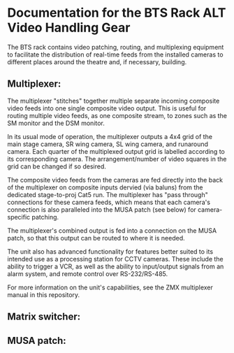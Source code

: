 Documentation for the BTS Rack ALT Video Handling Gear
======================================================

The BTS rack contains video patching, routing, and multiplexing equipment to facilitate the distribution of real-time feeds from the installed
cameras to different places around the theatre and, if necessary, building.

Multiplexer:
------------

The multiplexer "stitches" together multiple separate incoming composite video feeds into one single composite video output. This is useful for routing
multiple video feeds, as one composite stream, to zones such as the SM monitor and the DSM monitor.

In its usual mode of operation, the multiplexer outputs a 4x4 grid of the main stage camera, SR wing camera, SL wing camera, and runaround camera. Each
quarter of the multiplexed output grid is labelled according to its corresponding camera. The arrangement/number of video squares in the grid
can be changed if so desired.

The composite video feeds from the cameras are fed directly into the back of the multiplexer on composite inputs dervied (via baluns) from the dedicated 
stage-to-proj Cat5 run.
The multiplexer has "pass through" connections for these camera feeds, which means that each camera's connection is also paralleled into the MUSA
patch (see below) for camera-specific patching.

The multiplexer's combined output is fed into a connection on the MUSA patch, so that this output can be routed to where it is needed.

The unit also has advanced functionality for features better suited to its intended use as a processing station for CCTV cameras. These include the
ability to trigger a VCR, as well as the ability to input/output signals from an alarm system, and remote control over RS-232/RS-485.

For more information on the unit's capabilities, see the ZMX multiplexer manual in this repository.

Matrix switcher:
----------------

MUSA patch:
-----------
